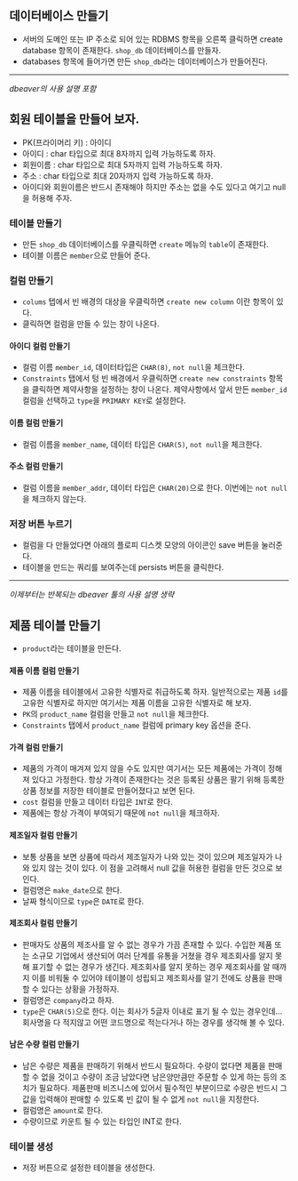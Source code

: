 ## 데이터베이스 만들기
- 서버의 도메인 또는 IP 주소로 되어 있는 RDBMS 항목을 오른쪽 클릭하면 create database 항목이 존재한다.  `shop_db` 데이터베이스를 만들자.
- databases 항목에 들어가면 만든 `shop_db`라는 데이터베이스가 만들어진다.

---
*dbeaver의 사용 설명 포함*
## 회원 테이블을 만들어 보자.
- PK(프라이머리 키) : 아이디
- 아이디 : char 타입으로 최대 8자까지 입력 가능하도록 하자.
- 회원이름 : char 타입으로 최대 5자까지 입력 가능하도록 하자.
- 주소 : char 타입으로 최대 20자까지 입력 가능하도록 하자.
- 아이디와 회원이름은 반드시 존재해야 하지만 주소는 없을 수도 있다고 여기고 null을 허용해 주자.

### 테이블 만들기
- 만든 `shop_db` 데이터베이스를 우클릭하면 `create` 메뉴의 `table`이 존재한다.
- 테이블 이름은 `member`으로 만들어 준다.

### 컬럼 만들기
- `colums` 텝에서 빈 배경의 대상을 우클릭하면 `create new column` 이란 항목이 있다.
- 클릭하면 컬럼을 만들 수 있는 창이 나온다.

#### 아이디 컬럼 만들기
- 컬럼 이름 `member_id`, 데이터타입은 `CHAR(8)`, `not null`을 체크한다.
- `Constraints` 탭에서 텅 빈 배경에서 우클릭하면 `create new constraints` 항목을 클릭하면 제약사항을 설정하는 창이 나온다. 제약사항에서 앞서 만든 `member_id` 컬럼을 선택하고 `type`을 `PRIMARY KEY`로 설정한다.

#### 이름 컬럼 만들기
- 컬럼 이름을 `member_name`, 데이터 타입은 `CHAR(5)`, `not null`을 체크한다.

#### 주소 컬럼 만들기
- 컬럼 이름을 `member_addr`, 데이터 타입은 `CHAR(20)`으로 한다. 이번에는 `not null`을 체크하지 않는다.

### 저장 버튼 누르기
- 컬럼을 다 만들었다면 아래의 플로피 디스켓 모양의 아이콘인 save 버튼을 눌러준다.
- 테이블을 만드는 쿼리를 보여주는데 persists 버튼을 클릭한다.

---
*이제부터는 반복되는 dbeaver 툴의 사용 설명 생략*

## 제품 테이블 만들기
- `product`라는 테이블을 만든다.

#### 제품 이름 컬럼 만들기
- 제품 이름을 테이블에서 고유한 식별자로 취급하도록 하자. 일반적으로는 제품 `id`를 고유한 식별자로 하지만 여기서는 제품 이름을 고유한 식별자로 해 보자.
- `PK`의 `product_name` 컬럼을 만들고 `not null`을 체크한다.
- `Constraints` 탭에서 `product_name` 컬럼에 primary key 옵션을 준다.

#### 가격 컬럼 만들기
- 제품의 가격이 매겨져 있지 않을 수도 있지만 여기서는 모든 제품에는 가격이 정해져 있다고 가정한다. 항상 가격이 존재한다는 것은 등록된 상품은 팔기 위해 등록한 상품 정보를 저장한 테이블로 만들어졌다고 보면 된다.
- `cost` 컬럼을 만들고 데이터 타입은 `INT`로 한다.
- 제품에는 항상 가격이 부여되기 때문에 `not null`을 체크하자.

#### 제조일자 컬럼 만들기
- 보통 상품을 보면 상품에 따라서 제조일자가 나와 있는 것이 있으며 제조일자가 나와 있지 않는 것이 있다. 이 점을 고려해서 null 값을 허용한 컬럼을 만든 것으로 보인다.
- 컬럼명은 `make_date`으로 한다. 
- 날짜 형식이므로 `type`은 `DATE`로 한다.

#### 제조회사 컬럼 만들기
- 판매자도 상품의 제조사를 알 수 없는 경우가 가끔 존재할 수 있다. 수입한 제품 또는 소규모 기업에서 생산되어 여러 단계를 유통을 거쳤을 경우 제조회사를 알지 못해 표기할 수 없는 경우가 생긴다. 제조회사를 알지 못하는 경우 제조회사를 알 때까지 이를 비워둘 수 있어야 테이블이 성립되고 제조회사를 알기 전에도 상품을 판매할 수 있다는 상황을 가정하자.
- 컬럼명은 `company`라고 하자.
- `type`은 `CHAR(5)`으로 한다. 이는 회사가 5글자 이내로 표기 될 수 있는 경우인데... 회사명을 다 적지않고 어떤 코드명으로 적는다거나 하는 경우를 생각해 볼 수 있다.


#### 남은 수량 컬럼 만들기
- 남은 수량은 제품을 판매하기 위해서 반드시 필요하다. 수량이 없다면 제품을 판매할 수 없을 것이고 수량이 조금 남았다면 남은양만큼만 주문할 수 있게 하는 등의 조치가 필요하다. 제품판매 비즈니스에 있어서 필수적인 부분이므로 수량은 반드시 그 값을 입력해야 판매할 수 있도록 빈 값이 될 수 없게 `not null`을 지정한다.
- 컬럼명은 `amount`로 한다.
- 수량이므로 카운트 될 수 있는 타입인 INT로 한다.

### 테이블 생성
- 저장 버튼으로 설정한 테이블을 생성한다.


